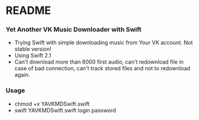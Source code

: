 # README #

### Yet Another VK Music Downloader with Swift ###

* Trying Swift with simple downloading music from Your VK account. Not stable version!
* Using Swift 2.1
* Can't download more than 6000 first audio, can't redownload file in case of bad connection, can't track stored files and not to redownload again.

### Usage ###

* chmod +x YAVKMDSwift.swift
* swift YAVKMDSwift.swift login password
